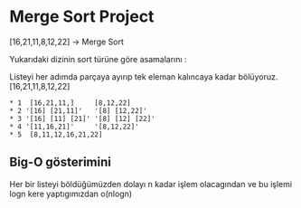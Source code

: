 # Merge Sort Project

[16,21,11,8,12,22] -> Merge Sort

Yukarıdaki dizinin sort türüne göre asamalarını :

 Listeyi her adımda parçaya ayırıp tek eleman kalıncaya kadar bölüyoruz.
[16,21,11,8,12,22]

```
* 1  [16,21,11,]     [8,12,22]
* 2 '[16] [21,11]'   '[8] [12,22]'
* 3 '[16] [11] [21]' '[8] [12] [22]'
* 4 '[11,16,21]'     '[8,12,22]'
* 5  [8,11,12,16,21,22]
```

## Big-O gösterimini

Her bir listeyi böldüğümüzden dolayı n kadar işlem olacagından ve bu işlemi logn kere yaptıgımızdan
o(nlogn)
